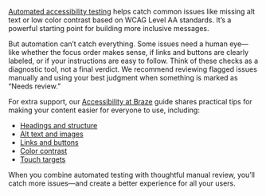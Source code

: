 [Automated accessibility testing]({{site.baseurl}}/help/accessibility/#automated-accessibility-testing) helps catch common issues like missing alt text or low color contrast based on WCAG Level AA standards. It’s a powerful starting point for building more inclusive messages.

But automation can’t catch everything. Some issues need a human eye—like whether the focus order makes sense, if links and buttons are clearly labeled, or if your instructions are easy to follow. Think of these checks as a diagnostic tool, not a final verdict. We recommend reviewing flagged issues manually and using your best judgment when something is marked as “Needs review.”

For extra support, our [Accessibility at Braze]({{site.baseurl}}/help/accessibility) guide shares practical tips for making your content easier for everyone to use, including:

- [Headings and structure]({{site.baseurl}}/help/accessibility/#content)
- [Alt text and images]({{site.baseurl}}/help/accessibility/#images) 
- [Links and buttons]({{site.baseurl}}/help/accessibility/#links)
- [Color contrast]({{site.baseurl}}/help/accessibility/#color-contrast)
- [Touch targets]({{site.baseurl}}/help/accessibility/#touch-targets)

When you combine automated testing with thoughtful manual review, you’ll catch more issues—and create a better experience for all your users.